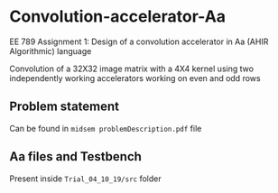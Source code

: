 # Convolution-accelerator-Aa
EE 789 Assignment 1: Design of a convolution accelerator in Aa (AHIR Algorithmic) language

Convolution of a 32X32 image matrix with a 4X4 kernel using two independently working accelerators working on even and odd rows

## Problem statement
Can be found in ```midsem problemDescription.pdf``` file

## Aa files and Testbench
Present inside ```Trial_04_10_19/src``` folder



